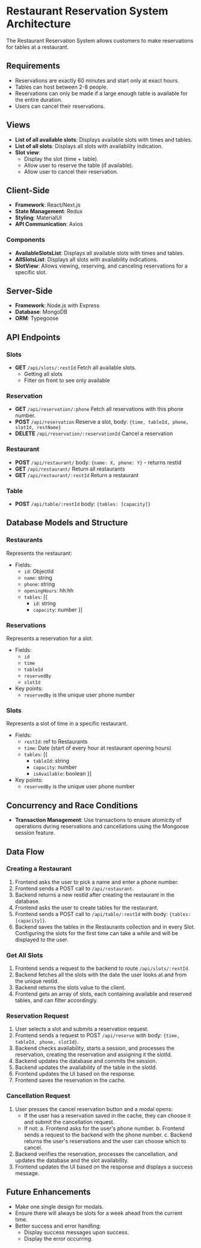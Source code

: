 # Restaurant Reservation System Architecture

The Restaurant Reservation System allows customers to make reservations for tables at a restaurant.

## Requirements

- Reservations are exactly 60 minutes and start only at exact hours.
- Tables can host between 2-8 people.
- Reservations can only be made if a large enough table is available for the entire duration.
- Users can cancel their reservations.

## Views

- **List of all available slots**: Displays available slots with times and tables.
- **List of all slots**: Displays all slots with availability indication.
- **Slot view**:
  - Display the slot (time + table).
  - Allow user to reserve the table (if available).
  - Allow user to cancel their reservation.

## Client-Side

- **Framework**: React/Next.js
- **State Management**: Redux
- **Styling**: MaterialUI
- **API Communication**: Axios

### Components

- **AvailableSlotsList**: Displays all available slots with times and tables.
- **AllSlotsList**: Displays all slots with availability indications.
- **SlotView**: Allows viewing, reserving, and canceling reservations for a specific slot.

## Server-Side

- **Framework**: Node.js with Express
- **Database**: MongoDB
- **ORM**: Typegoose

## API Endpoints

### Slots

- **GET** `/api/slots/:restId` Fetch all available slots.
  - Getting all slots
  - Filter on front to see only available

### Reservation

- **GET** `/api/reservation/:phone` Fetch all reservations with this phone number.
- **POST** `/api/reservation` Reserve a slot, body: `{time, tableId, phone, slotId, restName}`
- **DELETE** `/api/reservation/:reservationId` Cancel a reservation

### Restaurant

- **POST** `/api/restaurant/` body: `{name: X, phone: Y}` - returns restId
- **GET** `/api/restaurant/` Return all restaurants
- **GET** `/api/restaurant/:restId` Return a restaurant

### Table

- **POST** `/api/table/:restId` body: `{tables: [capacity]}`

## Database Models and Structure

### Restaurants

Represents the restaurant:

- Fields:
  - `id`: ObjectId
  - `name`: string
  - `phone`: string
  - `openingHours`: hh:hh
  - `tables`: [{
    - `id`: string
    - `capacity`: number
      }]

### Reservations

Represents a reservation for a slot.

- Fields:
  - `id`
  - `time`
  - `tableId`
  - `reservedBy`
  - `slotId`
- Key points:
  - `reservedBy` is the unique user phone number

### Slots

Represents a slot of time in a specific restaurant.

- Fields:
  - `restId`: ref to Restaurants
  - `time`: Date (start of every hour at restaurant opening hours)
  - `tables`: [{
    - `tableId`: string
    - `capacity`: number
    - `isAvailable`: boolean
      }]
- Key points:
  - `reservedBy` is the unique user phone number

## Concurrency and Race Conditions

- **Transaction Management**: Use transactions to ensure atomicity of operations during reservations and cancellations using the Mongoose session feature.

## Data Flow

### Creating a Restaurant

1. Frontend asks the user to pick a name and enter a phone number.
2. Frontend sends a POST call to `/api/restaurant`.
3. Backend returns a new restId after creating the restaurant in the database.
4. Frontend asks the user to create tables for the restaurant.
5. Frontend sends a POST call to `/api/table/:restId` with body: `{tables: [capacity]}`.
6. Backend saves the tables in the Restaurants collection and in every Slot. Configuring the slots for the first time can take a while and will be displayed to the user.

### Get All Slots

1. Frontend sends a request to the backend to route `/api/slots/:restId`.
2. Backend fetches all the slots with the date the user looks at and from the unique restId.
3. Backend returns the slots value to the client.
4. Frontend gets an array of slots, each containing available and reserved tables, and can filter accordingly.

### Reservation Request

1. User selects a slot and submits a reservation request.
2. Frontend sends a request to POST `/api/reserve` with body: `{time, tableId, phone, slotId}`.
3. Backend checks availability, starts a session, and processes the reservation, creating the reservation and assigning it the slotId.
4. Backend updates the database and commits the session.
5. Backend updates the availability of the table in the slotId.
6. Frontend updates the UI based on the response.
7. Frontend saves the reservation in the cache.

### Cancellation Request

1. User presses the cancel reservation button and a modal opens:
   - If the user has a reservation saved in the cache, they can choose it and submit the cancellation request.
   - If not:
     a. Frontend asks for the user's phone number.
     b. Frontend sends a request to the backend with the phone number.
     c. Backend returns the user's reservations and the user can choose which to cancel.
2. Backend verifies the reservation, processes the cancellation, and updates the database and the slot availability.
3. Frontend updates the UI based on the response and displays a success message.

## Future Enhancements

- Make one single design for modals.
- Ensure there will always be slots for a week ahead from the current time.
- Better success and error handling:
  - Display success messages upon success.
  - Display the error occurring.
